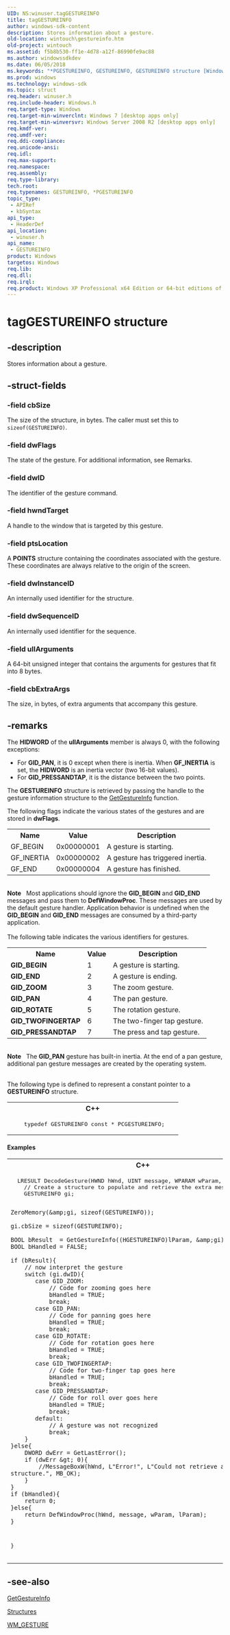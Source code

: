 ```yaml
---
UID: NS:winuser.tagGESTUREINFO
title: tagGESTUREINFO
author: windows-sdk-content
description: Stores information about a gesture.
old-location: wintouch\gestureinfo.htm
old-project: wintouch
ms.assetid: f5b8b530-ff1e-4d78-a12f-86990fe9ac88
ms.author: windowssdkdev
ms.date: 06/05/2018
ms.keywords: "*PGESTUREINFO, GESTUREINFO, GESTUREINFO structure [Windows Touch], PGESTUREINFO, PGESTUREINFO structure pointer [Windows Touch], tagGESTUREINFO, wintouch.gestureinfo, winuser/GESTUREINFO, winuser/PGESTUREINFO"
ms.prod: windows
ms.technology: windows-sdk
ms.topic: struct
req.header: winuser.h
req.include-header: Windows.h
req.target-type: Windows
req.target-min-winverclnt: Windows 7 [desktop apps only]
req.target-min-winversvr: Windows Server 2008 R2 [desktop apps only]
req.kmdf-ver: 
req.umdf-ver: 
req.ddi-compliance: 
req.unicode-ansi: 
req.idl: 
req.max-support: 
req.namespace: 
req.assembly: 
req.type-library: 
tech.root: 
req.typenames: GESTUREINFO, *PGESTUREINFO
topic_type:
 - APIRef
 - kbSyntax
api_type:
 - HeaderDef
api_location:
 - winuser.h
api_name:
 - GESTUREINFO
product: Windows
targetos: Windows
req.lib: 
req.dll: 
req.irql: 
req.product: Windows XP Professional x64 Edition or 64-bit editions of     Windows Server 2003
---
```


# tagGESTUREINFO structure


## -description


 Stores information about a gesture.


## -struct-fields




### -field cbSize

The size of the structure, in bytes. The caller must set this to <code>sizeof(GESTUREINFO)</code>.


### -field dwFlags

The state of the gesture.  For additional information, see Remarks.


### -field dwID

The identifier of the gesture command.


### -field hwndTarget

A handle to the window that is targeted by this gesture.


### -field ptsLocation

A <b>POINTS</b> structure containing the coordinates associated with the gesture. These coordinates are always relative to the origin of the screen.


### -field dwInstanceID

An internally used identifier for the structure.


### -field dwSequenceID

An internally used identifier for the sequence.


### -field ullArguments

A 64-bit unsigned integer that contains the arguments for gestures that fit into 8 bytes. 


### -field cbExtraArgs

The size, in bytes, of extra arguments that accompany this gesture.


## -remarks



The <b>HIDWORD</b> of the <b>ullArguments</b> member is always 0, with the following exceptions:

<ul>
<li>For <b>GID_PAN</b>, it is 0 except when there is inertia. When <b>GF_INERTIA</b> is set,  the <b>HIDWORD</b> is an inertia vector (two 16-bit values).</li>
<li>For <b>GID_PRESSANDTAP</b>, it is the distance between the two points.</li>
</ul>

  The <b>GESTUREINFO</b> structure is retrieved by passing the handle to the gesture information structure
  to the <a href="https://msdn.microsoft.com/407ed585-09aa-4174-8907-8bb9590f1795">GetGestureInfo</a> function.

The following flags indicate the various states of the gestures and are stored in <b>dwFlags</b>.
  

<table>
<tr>
<th>Name</th>
<th>Value</th>
<th>Description</th>
</tr>
<tr>
<td>GF_BEGIN</td>
<td>0x00000001</td>
<td>A gesture is starting.</td>
</tr>
<tr>
<td>GF_INERTIA</td>
<td>0x00000002</td>
<td>A gesture has triggered inertia.</td>
</tr>
<tr>
<td>GF_END</td>
<td>0x00000004</td>
<td>A gesture has finished.</td>
</tr>
</table>
 

<div class="alert"><b>Note</b>  
  Most applications should ignore the <b>GID_BEGIN</b> and <b>GID_END</b> messages and pass them to <b>DefWindowProc</b>.  
  These messages are used by the default gesture handler. Application behavior is undefined when
  the <b>GID_BEGIN</b> and <b>GID_END</b> messages are consumed by a third-party application.</div>
<div> </div>
The following table indicates the various identifiers for gestures.
  

<table>
<tr>
<th>Name</th>
<th>Value</th>
<th>Description</th>
</tr>
<tr>
<td><b>GID_BEGIN</b></td>
<td>1</td>
<td>A gesture is starting.</td>
</tr>
<tr>
<td><b>GID_END</b></td>
<td>2</td>
<td>A gesture is ending.</td>
</tr>
<tr>
<td><b>GID_ZOOM</b></td>
<td>3</td>
<td>The zoom gesture.</td>
</tr>
<tr>
<td><b>GID_PAN</b></td>
<td>4</td>
<td>The pan gesture.</td>
</tr>
<tr>
<td><b>GID_ROTATE</b></td>
<td>5</td>
<td>The rotation gesture.</td>
</tr>
<tr>
<td><b>GID_TWOFINGERTAP</b></td>
<td>6</td>
<td>The two-finger tap gesture.</td>
</tr>
<tr>
<td><b>GID_PRESSANDTAP</b></td>
<td>7</td>
<td>The press and tap gesture.</td>
</tr>
</table>
 

<div class="alert"><b>Note</b>  
    The <b>GID_PAN</b> gesture has built-in inertia.  At the end of a pan gesture, additional pan
    gesture messages are created by the operating system.
    </div>
<div> </div>

The following type is defined to represent a constant pointer to a <b>GESTUREINFO</b> structure.

<div class="code"><span codelanguage="ManagedCPlusPlus"><table>
<tr>
<th>C++</th>
</tr>
<tr>
<td>
<pre>
    typedef GESTUREINFO const * PCGESTUREINFO;	 
</pre>
</td>
</tr>
</table></span></div>

#### Examples

<div class="code"><span codelanguage="ManagedCPlusPlus"><table>
<tr>
<th>C++</th>
</tr>
<tr>
<td>
<pre>  LRESULT DecodeGesture(HWND hWnd, UINT message, WPARAM wParam, LPARAM lParam){
    // Create a structure to populate and retrieve the extra message info.
    GESTUREINFO gi;  
    
    ZeroMemory(&amp;gi, sizeof(GESTUREINFO));
    
    gi.cbSize = sizeof(GESTUREINFO);

    BOOL bResult  = GetGestureInfo((HGESTUREINFO)lParam, &amp;gi);
    BOOL bHandled = FALSE;

    if (bResult){
        // now interpret the gesture
        switch (gi.dwID){
           case GID_ZOOM:
               // Code for zooming goes here     
               bHandled = TRUE;
               break;
           case GID_PAN:
               // Code for panning goes here
               bHandled = TRUE;
               break;
           case GID_ROTATE:
               // Code for rotation goes here
               bHandled = TRUE;
               break;
           case GID_TWOFINGERTAP:
               // Code for two-finger tap goes here
               bHandled = TRUE;
               break;
           case GID_PRESSANDTAP:
               // Code for roll over goes here
               bHandled = TRUE;
               break;
           default:
               // A gesture was not recognized
               break;
        }
    }else{
        DWORD dwErr = GetLastError();
        if (dwErr &gt; 0){
            //MessageBoxW(hWnd, L"Error!", L"Could not retrieve a GESTUREINFO structure.", MB_OK);
        }
    }
    if (bHandled){
        return 0;
    }else{
        return DefWindowProc(hWnd, message, wParam, lParam);
    }
  }
</pre>
</td>
</tr>
</table></span></div>



## -see-also




<a href="https://msdn.microsoft.com/407ed585-09aa-4174-8907-8bb9590f1795">GetGestureInfo</a>



<a href="https://msdn.microsoft.com/library/windows/hardware/dn927277">Structures</a>



<a href="https://msdn.microsoft.com/4167aeb0-2c31-4b7b-ad1b-e6d37da09ef8">WM_GESTURE</a>
 

 

